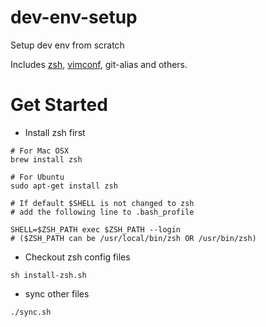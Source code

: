 dev-env-setup
=============

Setup dev env from scratch

Includes [zsh](https://github.com/robbyrussell/oh-my-zsh), [vimconf](https://github.com/hszcg/vimconf), git-alias and others.


# Get Started

* Install zsh first

```
# For Mac OSX
brew install zsh

# For Ubuntu
sudo apt-get install zsh

# If default $SHELL is not changed to zsh
# add the following line to .bash_profile

SHELL=$ZSH_PATH exec $ZSH_PATH --login
# ($ZSH_PATH can be /usr/local/bin/zsh OR /usr/bin/zsh)
```

* Checkout zsh config files 

```
sh install-zsh.sh
```

* sync other files

```
./sync.sh
```
